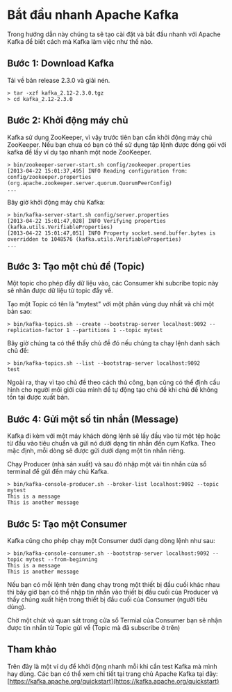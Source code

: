 # Bắt đầu nhanh Apache Kafka

Trong hướng dẫn này chúng ta sẽ tạo cài đặt và bắt đầu nhanh với Apache Kafka để  biết cách mà Kafka làm việc như thế nào.

## Bước 1: Download Kafka 

Tải về  bản release 2.3.0 và giải nén.

```
> tar -xzf kafka_2.12-2.3.0.tgz
> cd kafka_2.12-2.3.0
```

## Bước 2: Khởi động máy chủ

Kafka sử dụng ZooKeeper, vì vậy trước tiên bạn cần khởi động máy chủ ZooKeeper. Nếu bạn chưa có bạn có thể sử dụng tập lệnh được đóng gói với kafka để  lấy ví dụ tạo nhanh một node ZooKeeper.

```
> bin/zookeeper-server-start.sh config/zookeeper.properties
[2013-04-22 15:01:37,495] INFO Reading configuration from: config/zookeeper.properties (org.apache.zookeeper.server.quorum.QuorumPeerConfig)
...
```

Bây giờ khởi động máy chủ Kafka:

```
> bin/kafka-server-start.sh config/server.properties
[2013-04-22 15:01:47,028] INFO Verifying properties (kafka.utils.VerifiableProperties)
[2013-04-22 15:01:47,051] INFO Property socket.send.buffer.bytes is overridden to 1048576 (kafka.utils.VerifiableProperties)
...
```

## Bước 3: Tạo một chủ đề  (Topic)

Một topic cho phép đẩy dữ liệu vào, các Consumer khi subcribe topic này sẽ nhân được dữ liệu từ topic đẩy về.

Tạo một Topic có tên là "mytest" với một phân vùng duy nhất và chỉ một bản sao:

```
> bin/kafka-topics.sh --create --bootstrap-server localhost:9092 --replication-factor 1 --partitions 1 --topic mytest
```

Bây giờ chúng ta có thể thấy chủ đề đó nếu chúng ta chạy lệnh danh sách chủ đề:

```
> bin/kafka-topics.sh --list --bootstrap-server localhost:9092
test
```

Ngoài ra, thay vì tạo chủ đề theo cách thủ công, bạn cũng có thể định cấu hình cho người môi giới của mình để tự động tạo chủ đề khi chủ đề không tồn tại được xuất bản.

## Bước 4: Gửi một số tin nhắn (Message)

Kafka đi kèm với một máy khách dòng lệnh sẽ lấy đầu vào từ một tệp hoặc từ đầu vào tiêu chuẩn và gửi nó dưới dạng tin nhắn đến cụm Kafka. Theo mặc định, mỗi dòng sẽ được gửi dưới dạng một tin nhắn riêng.

Chạy Producer (nhà sản xuất) và sau đó nhập một vài tin nhắn cửa sổ  terminal để gửi đến máy chủ Kafka.

```
> bin/kafka-console-producer.sh --broker-list localhost:9092 --topic mytest
This is a message
This is another message
```

## Bước 5: Tạo một Consumer

Kafka cũng cho phép chạy một Consumer dưới dạng dòng lệnh như sau:

```
> bin/kafka-console-consumer.sh --bootstrap-server localhost:9092 --topic mytest --from-beginning
This is a message
This is another message
```

Nếu bạn có mỗi lệnh trên đang chạy trong một thiết bị đầu cuối khác nhau thì bây giờ bạn có thể nhập tin nhắn vào thiết bị đầu cuối của Producer và thấy chúng xuất hiện trong thiết bị đầu cuối của Consumer (người tiêu dùng).

Chờ một chút và quan sát trong cửa sổ Termial của Consumer bạn sẽ nhận được tin nhắn từ Topic gửi về  (Topic mà đã subscribe ở trên)

## Tham khảo

Trên đây là một ví dụ để khởi động nhanh mỗi khi cần test Kafka mà mình hay dùng. Các bạn có thể xem chi tiết tại trang chủ Apache Kafka tại đây: [https://kafka.apache.org/quickstart](https://kafka.apache.org/quickstart)